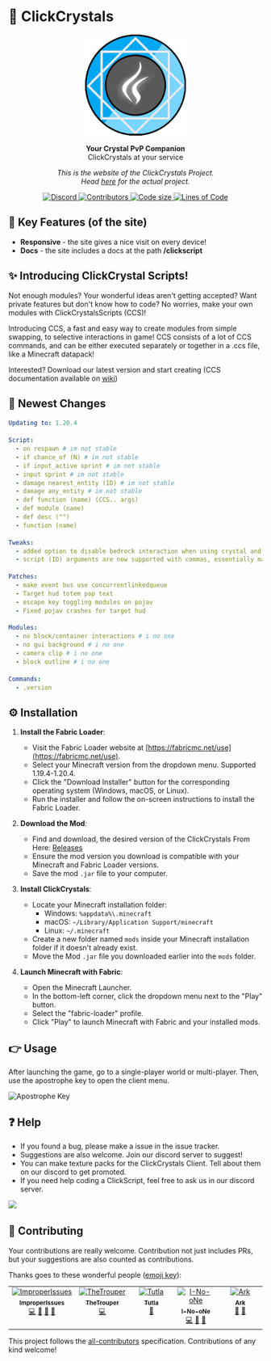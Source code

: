 # 💎 ClickCrystals

<div align="center">
  <img src="clickscript/img/icon.png" alt="ClickCrystals" width="200">
</div>
<p align="center">
  <strong>Your Crystal PvP Companion</strong>
  <br>
  ClickCrystals at your service
</p>

<p align="center">
<i>This is the website of the ClickCrystals Project. <br>Head <a href="github.com/itzispyder/clickcrystals">here</a> for the actual project.</i>
</p>

<p align="center">
<a href="https://discord.gg/GdNnK37Etw">
  <img alt="Discord" src="https://img.shields.io/discord/1095079504516493404?label=Discord&logo=discord&style=flat-square">
</a>
  <a href="https://github.com/thetrouper/ClickCrystalsxyz/graphs/contributors">
    <img alt="Contributors" src="https://img.shields.io/github/contributors/thetrouper/ClickCrystalsxyz?style=flat-square">
  </a>
  <a href="https://github.com/thetrouper/ClickCrystals">
    <img alt="Code size" src="https://img.shields.io/github/languages/code-size/thetrouper/ClickCrystalsxyz?style=flat-square">
  </a>
  <a href="https://github.com/thetrouper/ClickCrystals">
    <img alt="Lines of Code" src="https://tokei.rs/b1/github/thetrouper/ClickCrystalsxyz?style=flat-square">
  </a>
</p>



## 🌟 Key Features (of the site)

- **Responsive** - the site gives a nice visit on every device!
- **Docs** - the site includes a docs at the path **/clickscript**

## ✨ Introducing ClickCrystal Scripts!

Not enough modules? Your wonderful ideas aren't getting accepted? Want private features but don't know how to code? No worries, make your own modules with ClickCrystalsScripts (CCS)!

Introducing CCS, a fast and easy way to create modules from simple swapping, to selective interactions in game! CCS consists of a lot of CCS commands, and can be either executed separately or together in a .ccs file, like a Minecraft datapack!

Interested? Download our latest version and start creating (CCS documentation available on <a href="https://clickcrystals.xyz/clickscript" target="_blank">wiki</a>)

## 📃 Newest Changes

```yaml
Updating to: 1.20.4

Script:
  - on respawn # im not stable
  - if chance_of (N) # im not stable
  - if input_active sprint # im not stable
  - input sprint # im not stable
  - damage nearest_entity (ID) # im not stable
  - damage any_entity # im not stable
  - def function (name) (CCS.. args)
  - def module (name)
  - def desc ("")
  - function (name)

Tweaks:
  - added option to disable bedrock interaction when using crystal and obsidian switch modules
  - script (ID) arguments are now supported with commas, essentially making an or operator

Patches:
  - make event bus use concurrentlinkedqueue
  - Target hud totem pop text
  - escape key toggling modules on pojav
  - Fixed pojav crashes for target hud

Modules:
  - no block/container interactions # i no one
  - no gui background # i no one
  - camera clip # i no one
  - block outline # i no one

Commands:
  - ,version
```

## ⚙️ Installation

1. **Install the Fabric Loader**:

   - Visit the Fabric Loader website at [https://fabricmc.net/use](https://fabricmc.net/use).
   - Select your Minecraft version from the dropdown menu. Supported 1.19.4-1.20.4.
   - Click the "Download Installer" button for the corresponding operating system (Windows, macOS, or Linux).
   - Run the installer and follow the on-screen instructions to install the Fabric Loader.

2. **Download the Mod**:

   - Find and download, the desired version of the ClickCrystals From Here: [Releases](https://github.com/ItziSpyder/ClickCrystals)
   - Ensure the mod version you download is compatible with your Minecraft and Fabric Loader versions.
   - Save the mod `.jar` file to your computer.

3. **Install ClickCrystals**:

   - Locate your Minecraft installation folder:
      - Windows: `%appdata%\.minecraft`
      - macOS: `~/Library/Application Support/minecraft`
      - Linux: `~/.minecraft`
   - Create a new folder named `mods` inside your Minecraft installation folder if it doesn't already exist.
   - Move the Mod `.jar` file you downloaded earlier into the `mods` folder.

4. **Launch Minecraft with Fabric**:

   - Open the Minecraft Launcher.
   - In the bottom-left corner, click the dropdown menu next to the "Play" button.
   - Select the "fabric-loader" profile.
   - Click "Play" to launch Minecraft with Fabric and your installed mods.

## 👉 Usage

After launching the game, go to a single-player world or multi-player. Then, use the apostrophe key to open the client menu.

<img src="https://clickcrystals.xyz/faq/assets/apostrophe.png" alt="Apostrophe Key">

## ❓ Help

- If you found a bug, please make a issue in the issue tracker.
- Suggestions are also welcome. Join our discord server to suggest!
- You can make texture packs for the ClickCrystals Client. Tell about them on our discord to get promoted.
- If you need help coding a ClickScript, feel free to ask us in our discord server.

<a href="https://discord.gg/GdNnK37Etw" target="_blank"><img src="https://dcbadge.vercel.app/api/server/GdNnK37Etw"></a>

## 🌈 Contributing

Your contributions are really welcome. Contribution not just includes PRs, but your suggestions are also counted as contributions.

Thanks goes to these wonderful people ([emoji key](https://allcontributors.org/docs/en/emoji-key)):

<!-- ALL-CONTRIBUTORS-LIST:START - Do not remove or modify this section -->
<!-- prettier-ignore-start -->
<!-- markdownlint-disable -->
<table>
  <tbody>
    <tr>
      <td align="center" valign="top" width="14.28%"><a href="https://itzispyder.github.io/"><img src="https://avatars.githubusercontent.com/u/114215797?v=4?s=100" width="100px;" alt="ImproperIssues"/><br /><sub><b>ImproperIssues</b></sub></a><br /><a href="https://github.com/e-coders/ClickCrystalsXYZ/commits?author=ItziSpyder" title="Code">💻</a> <a href="https://github.com/e-coders/ClickCrystalsXYZ/commits?author=ItziSpyder" title="Documentation">📖</a> <a href="#ideas-ItziSpyder" title="Ideas, Planning, & Feedback">🤔</a> <a href="https://github.com/e-coders/ClickCrystalsXYZ/issues?q=author%3AItziSpyder" title="Bug reports">🐛</a></td>
      <td align="center" valign="top" width="14.28%"><a href="https://discord.gg/ogre"><img src="https://avatars.githubusercontent.com/u/93684527?v=4?s=100" width="100px;" alt="TheTrouper"/><br /><sub><b>TheTrouper</b></sub></a><br /><a href="https://github.com/e-coders/ClickCrystalsXYZ/commits?author=TheTrouper" title="Code">💻</a></td>
      <td align="center" valign="top" width="14.28%"><a href="https://github.com/ayaanibrahimtutla"><img src="https://avatars.githubusercontent.com/u/91965613?v=4?s=100" width="100px;" alt="Tutla"/><br /><sub><b>Tutla</b></sub></a><br /><a href="#ideas-ayaanibrahimtutla" title="Ideas, Planning, & Feedback">🤔</a></td>   <td align="center" valign="top" width="14.28%"><a href="https://i-no-one.github.io/Website/"><img src="https://avatars.githubusercontent.com/u/145749961?v=4?s=100" width="100px;" alt="I-No-oNe"/><br /><sub><b>I-No-oNe</b></sub></a><br /><a href="https://github.com/e-coders/ClickCrystalsXYZ/commits?author=I-no-one" title="Code">💻</a> <a href="https://github.com/e-coders/ClickCrystalsXYZ/issues?q=author%3AI-no-one" title="Bug reports">🐛</a> <a href="#ideas-I-no-one" title="Ideas, Planning, & Feedback">🤔</a></td>
      <td align="center" valign="top" width="14.28%"><a href="http://e-coders.me"><img src="https://avatars.githubusercontent.com/u/83082760?v=4?s=100" width="100px;" alt="Ark"/><br /><sub><b>Ark</b></sub></a><br /><a href="https://github.com/e-coders/ClickCrystalsXYZ/commits?author=e-coders" title="Documentation">📖</a> <a href="#ideas-e-coders" title="Ideas, Planning, & Feedback">🤔</a></td>
   
    
  </tbody>
</table>

<!-- markdownlint-restore -->
<!-- prettier-ignore-end -->

<!-- ALL-CONTRIBUTORS-LIST:END -->

This project follows the [all-contributors](https://github.com/all-contributors/all-contributors) specification. Contributions of any kind welcome!
